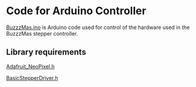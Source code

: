 # Code for Arduino Controller
[BuzzzMas.ino](BuzzzMas.ino) is Arduino code used for control of the hardware used in the BuzzzMas
stepper controller.

## Library requirements
[Adafruit_NeoPixel.h](https://github.com/adafruit/Adafruit_NeoPixel)

[BasicStepperDriver.h](https://github.com/laurb9/StepperDriver)